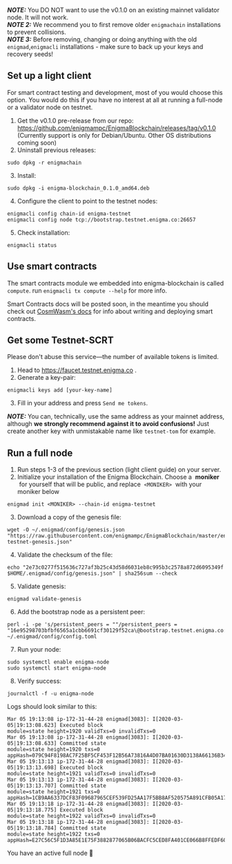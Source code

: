 **_NOTE:_** You DO NOT want to use the v0.1.0 on an existing mainnet validator node. It will not work. <br>
**_NOTE 2:_** We recommend you to first remove older `enigmachain` installations to prevent collisions. <br>
**_NOTE 3:_** Before removing, changing or doing anything with the old `enigmad`,`enigmacli` installations - make sure to back up your keys and recovery seeds!

## Set up a light client

For smart contract testing and development, most of you would choose this option.
You would do this if you have no interest at all at running a full-node or a validator node on testnet.

1. Get the v0.1.0 pre-release from our repo: https://github.com/enigmampc/EnigmaBlockchain/releases/tag/v0.1.0
   (Currently support is only for Debian/Ubuntu. Other OS distributions coming soon)
2. Uninstall previous releases:

```shell
sudo dpkg -r enigmachain
```

3. Install:

```shell
sudo dpkg -i enigma-blockchain_0.1.0_amd64.deb
```

4. Configure the client to point to the testnet nodes:

```shell
enigmacli config chain-id enigma-testnet
enigmacli config node tcp://bootstrap.testnet.enigma.co:26657
```

5. Check installation:

```shell
enigmacli status
```

## Use smart contracts

The smart contracts module we embedded into enigma-blockchain is called `compute`.
run `enigmacli tx compute --help` for more info.

Smart Contracts docs will be posted soon, in the meantime you should check out [CosmWasm's docs](https://github.com/confio/cosmwasm) for info about writing and deploying smart contracts.

## Get some Testnet-SCRT

Please don't abuse this service—the number of available tokens is limited.

1. Head to https://faucet.testnet.enigma.co .
2. Generate a key-pair:

```shell
enigmacli keys add [your-key-name]
```

3. Fill in your address and press `Send me tokens`.

**_NOTE:_** You can, technically, use the same address as your mainnet address, although **we strongly recommend against it to avoid confusions!** Just create another key with unmistakable name like `testnet-tom` for example.

## Run a full node

1. Run steps 1-3 of the previous section (light client guide) on your server.
2. Initialize your installation of the Enigma Blockchain. Choose a  **moniker**  for yourself that will be public, and replace  `<MONIKER>`  with your moniker below

```shell
enigmad init <MONIKER> --chain-id enigma-testnet
```

3. Download a copy of the genesis file:

```bahs
wget -O ~/.enigmad/config/genesis.json "https://raw.githubusercontent.com/enigmampc/EnigmaBlockchain/master/enigma-testnet-genesis.json"
```

4. Validate the checksum of the file:

```shell
echo "2e73c0277f515636c727af3b25c43d58d6031eb8c995b3c2578a872d6095349f $HOME/.enigmad/config/genesis.json" | sha256sum --check
```

5. Validate genesis:

```shell
enigmad validate-genesis
```

6. Add the bootstrap node as a persistent peer:

```shell
perl -i -pe 's/persistent_peers = ""/persistent_peers = "16e95298703bfbf6565a1cbb6691cf30129f52ca\@bootstrap.testnet.enigma.co:26656"/' ~/.enigmad/config/config.toml
```

7. Run your node:

```shell
sudo systemctl enable enigma-node
sudo systemctl start enigma-node
```

8. Verify success:

```shell
journalctl -f -u enigma-node
```

Logs should look similar to this:

```shell
Mar 05 19:13:08 ip-172-31-44-28 enigmad[3083]: I[2020-03-05|19:13:08.623] Executed block                               module=state height=1920 validTxs=0 invalidTxs=0
Mar 05 19:13:08 ip-172-31-44-28 enigmad[3083]: I[2020-03-05|19:13:08.633] Committed state                              module=state height=1920 txs=0 appHash=079C94F8198AC7F25BF5CF453F12B56A73816A4D07BA01630D3138A66136B340
Mar 05 19:13:13 ip-172-31-44-28 enigmad[3083]: I[2020-03-05|19:13:13.698] Executed block                               module=state height=1921 validTxs=0 invalidTxs=0
Mar 05 19:13:13 ip-172-31-44-28 enigmad[3083]: I[2020-03-05|19:13:13.707] Committed state                              module=state height=1921 txs=0 appHash=1CB9AA6337DCF83F09687965CEF539FD25AA17F5BB8AF520575A891CFB05A178
Mar 05 19:13:18 ip-172-31-44-28 enigmad[3083]: I[2020-03-05|19:13:18.775] Executed block                               module=state height=1922 validTxs=0 invalidTxs=0
Mar 05 19:13:18 ip-172-31-44-28 enigmad[3083]: I[2020-03-05|19:13:18.784] Committed state                              module=state height=1922 txs=0 appHash=E27C56C5F1D3A85E1E75F3882877065B06BACFC5CED8FA401CE066B8FFEDF608
```

You have an active full node :tada:
